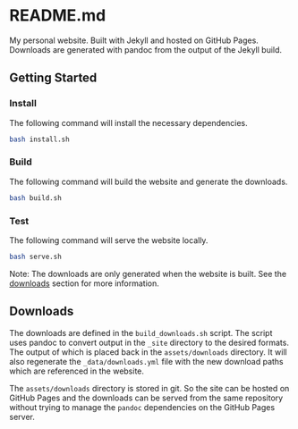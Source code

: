 # README.md

My personal website. Built with Jekyll and hosted on GitHub Pages. Downloads are generated with pandoc from the output of the Jekyll build.

## Getting Started

### Install

The following command will install the necessary dependencies.

```bash
bash install.sh
```

### Build

The following command will build the website and generate the downloads.

```bash
bash build.sh
```

### Test

The following command will serve the website locally.

```bash
bash serve.sh
```

Note: The downloads are only generated when the website is built. See the [downloads](#downloads) section for more information.

## Downloads

The downloads are defined in the `build_downloads.sh` script. The script uses pandoc to convert output in the `_site` directory to the desired formats. The output of which is placed back in the `assets/downloads` directory. It will also regenerate the `_data/downloads.yml` file with the new download paths which are referenced in the website.

The `assets/downloads` directory is stored in git. So the site can be hosted on GitHub Pages and the downloads can be served from the same repository without trying to manage the `pandoc` dependencies on the GitHub Pages server.
